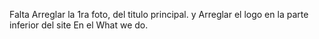 Falta Arreglar la 1ra foto, del titulo principal. y Arreglar el logo en la parte inferior del site En el What we do.